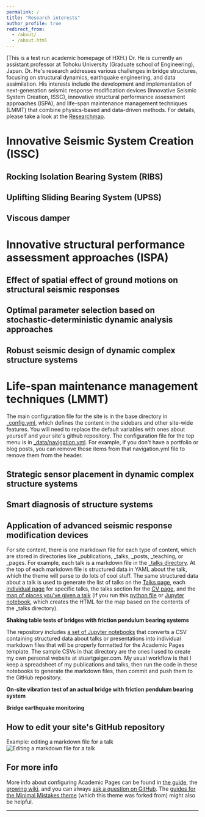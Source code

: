 ```yaml
---
permalink: /
title: "Research interests"
author_profile: true
redirect_from: 
  - /about/
  - /about.html
---
```


(This is a test run academic homepage of HXH.) Dr. He is currently an assistant professor at Tohoku University (Graduate school of Engineering), Japan. Dr. He's research addresses various challenges in bridge structures, focusing on structural dynamics, earthquake engineering, and data assimilation. His interests include the development and implementation of next-generation seismic response modification devices (Innovative Seismic System Creation, ISSC), innovative structural performance assessment approaches (ISPA), and life-span maintenance management techniques (LMMT) that combine physics-based and data-driven methods. For details, please take a look at the [Researchmap](https://researchmap.jp/xinhao.he_1520). 

Innovative Seismic System Creation (ISSC)
======

Rocking Isolation Bearing System (RIBS)
-----

Uplifting Sliding Bearing System (UPSS)
-----

Viscous damper
-----

Innovative structural performance assessment approaches (ISPA)
======

Effect of spatial effect of ground motions on structural seismic responses
-----

Optimal parameter selection based on stochastic-deterministic dynamic analysis approaches
-----

Robust seismic design of dynamic complex structure systems
-----


Life-span maintenance management techniques (LMMT)
======
The main configuration file for the site is in the base directory in [_config.yml](https://github.com/academicpages/academicpages.github.io/blob/master/_config.yml), which defines the content in the sidebars and other site-wide features. You will need to replace the default variables with ones about yourself and your site's github repository. The configuration file for the top menu is in [_data/navigation.yml](https://github.com/academicpages/academicpages.github.io/blob/master/_data/navigation.yml). For example, if you don't have a portfolio or blog posts, you can remove those items from that navigation.yml file to remove them from the header. 

Strategic sensor placement in dynamic complex structure systems
------

Smart diagnosis of structure systems
-----

Application of advanced seismic response modification devices
------
For site content, there is one markdown file for each type of content, which are stored in directories like _publications, _talks, _posts, _teaching, or _pages. For example, each talk is a markdown file in the [_talks directory](https://github.com/academicpages/academicpages.github.io/tree/master/_talks). At the top of each markdown file is structured data in YAML about the talk, which the theme will parse to do lots of cool stuff. The same structured data about a talk is used to generate the list of talks on the [Talks page](https://academicpages.github.io/talks), each [individual page](https://academicpages.github.io/talks/2012-03-01-talk-1) for specific talks, the talks section for the [CV page](https://academicpages.github.io/cv), and the [map of places you've given a talk](https://academicpages.github.io/talkmap.html) (if you run this [python file](https://github.com/academicpages/academicpages.github.io/blob/master/talkmap.py) or [Jupyter notebook](https://github.com/academicpages/academicpages.github.io/blob/master/talkmap.ipynb), which creates the HTML for the map based on the contents of the _talks directory).

**Shaking table tests of bridges with friction pendulum bearing systems**

The repository includes [a set of Jupyter notebooks](https://github.com/academicpages/academicpages.github.io/tree/master/markdown_generator
) that converts a CSV containing structured data about talks or presentations into individual markdown files that will be properly formatted for the Academic Pages template. The sample CSVs in that directory are the ones I used to create my own personal website at stuartgeiger.com. My usual workflow is that I keep a spreadsheet of my publications and talks, then run the code in these notebooks to generate the markdown files, then commit and push them to the GitHub repository.

**On-site vibration test of an actual bridge with friction pendulum bearing system**

**Bridge earthquake monitoring**

How to edit your site's GitHub repository
------
Example: editing a markdown file for a talk
![Editing a markdown file for a talk](/images/editing-talk.png)

For more info
------
More info about configuring Academic Pages can be found in [the guide](https://academicpages.github.io/markdown/), the [growing wiki](https://github.com/academicpages/academicpages.github.io/wiki), and you can always [ask a question on GitHub](https://github.com/academicpages/academicpages.github.io/discussions). The [guides for the Minimal Mistakes theme](https://mmistakes.github.io/minimal-mistakes/docs/configuration/) (which this theme was forked from) might also be helpful.

---
